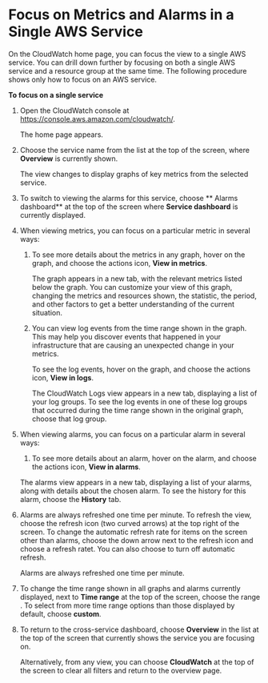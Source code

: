 # Focus on Metrics and Alarms in a Single AWS Service<a name="CloudWatch_Automatic_Dashboards_Focus_Service"></a>

On the CloudWatch home page, you can focus the view to a single AWS service\. You can drill down further by focusing on both a single AWS service and a resource group at the same time\. The following procedure shows only how to focus on an AWS service\.

**To focus on a single service**

1. Open the CloudWatch console at [https://console\.aws\.amazon\.com/cloudwatch/](https://console.aws.amazon.com/cloudwatch/)\.

   The home page appears\.

1. Choose the service name from the list at the top of the screen, where **Overview** is currently shown\.

   The view changes to display graphs of key metrics from the selected service\.

1. To switch to viewing the alarms for this service, choose ** Alarms dashboard** at the top of the screen where **Service dashboard** is currently displayed\.

1. When viewing metrics, you can focus on a particular metric in several ways:

   1. To see more details about the metrics in any graph, hover on the graph, and choose the actions icon, **View in metrics**\.

      The graph appears in a new tab, with the relevant metrics listed below the graph\. You can customize your view of this graph, changing the metrics and resources shown, the statistic, the period, and other factors to get a better understanding of the current situation\.

   1. You can view log events from the time range shown in the graph\. This may help you discover events that happened in your infrastructure that are causing an unexpected change in your metrics\.

      To see the log events, hover on the graph, and choose the actions icon, **View in logs**\.

      The CloudWatch Logs view appears in a new tab, displaying a list of your log groups\. To see the log events in one of these log groups that occurred during the time range shown in the original graph, choose that log group\.

1. When viewing alarms, you can focus on a particular alarm in several ways:

   1. To see more details about an alarm, hover on the alarm, and choose the actions icon, **View in alarms**\.

     The alarms view appears in a new tab, displaying a list of your alarms, along with details about the chosen alarm\. To see the history for this alarm, choose the **History** tab\.

1. Alarms are always refreshed one time per minute\. To refresh the view, choose the refresh icon \(two curved arrows\) at the top right of the screen\. To change the automatic refresh rate for items on the screen other than alarms, choose the down arrow next to the refresh icon and choose a refresh ratet\. You can also choose to turn off automatic refresh\.

   Alarms are always refreshed one time per minute\.

1. To change the time range shown in all graphs and alarms currently displayed, next to **Time range** at the top of the screen, choose the range \. To select from more time range options than those displayed by default, choose **custom**\.

1. To return to the cross\-service dashboard, choose **Overview** in the list at the top of the screen that currently shows the service you are focusing on\.

   Alternatively, from any view, you can choose **CloudWatch** at the top of the screen to clear all filters and return to the overview page\.